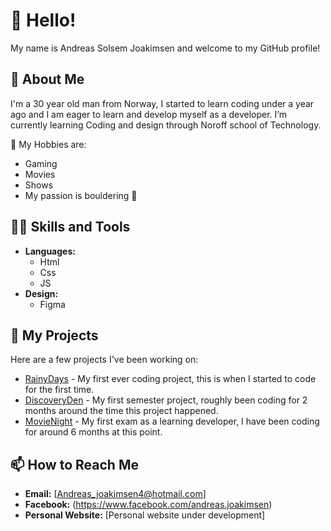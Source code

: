 # 👋 Hello! 
  My name is Andreas Solsem Joakimsen and welcome to my GitHub profile!

## 🌱 About Me
  I'm a 30 year old man from Norway, I started to learn coding under a year ago and I am eager to learn and develop myself as a developer.
  I’m currently learning Coding and design through Noroff school of Technology.

 💬 My Hobbies are:
   * Gaming
   * Movies
   * Shows
   * My passion is bouldering 🧗

## 🧑‍💻 Skills and Tools
- **Languages:**
    * Html
    * Css
    * JS
- **Design:** 
    * Figma

## 🔭 My Projects
Here are a few projects I've been working on:
- [RainyDays](https://github.com/Andreasjoa23/Rainydays) - My first ever coding project, this is when I started to code for the first time.
- [DiscoveryDen](https://github.com/Andreasjoa23/Semester-Project-1-Andreas) - My first semester project, roughly been coding for 2 months around the time this project happened.
- [MovieNight](https://github.com/NoroffFEU/FED1-PE1-Andreasjoa23) - My first exam as a learning developer, I have been coding for around 6 months at this point.

## 📫 How to Reach Me
- **Email:** [Andreas_joakimsen4@hotmail.com]
- **Facebook:** (https://www.facebook.com/andreas.joakimsen)
- **Personal Website:** [Personal website under development]
